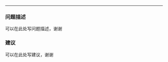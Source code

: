 --------------------------------------------------
### 问题描述 ###
可以在此处写问题描述，谢谢

### 建议 ###
可以在此处写建议，谢谢
